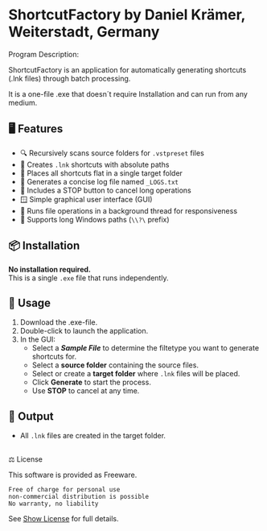 # ShortcutFactory by Daniel Krämer, Weiterstadt, Germany

Program Description:

ShortcutFactory is an application for automatically generating shortcuts (.lnk files) through batch processing.

It is a one-file .exe that doesn´t require Installation and can run from any medium.

## 🖥️ Features

- 🔍 Recursively scans source folders for `.vstpreset` files
- 🔗 Creates `.lnk` shortcuts with absolute paths
- 📁 Places all shortcuts flat in a single target folder
- 🧾 Generates a concise log file named `_LOGS.txt`
- 🛑 Includes a STOP button to cancel long operations
- 🪟 Simple graphical user interface (GUI)
- 🧵 Runs file operations in a background thread for responsiveness
- 🧠 Supports long Windows paths (`\\?\` prefix)

## 📦 Installation

**No installation required.**  
This is a single `.exe` file that runs independently.  

## 🚀 Usage

1. Download the .exe-file.
2. Double-click to launch the application.
3. In the GUI:
   - Select a ***Sample File*** to determine the filtetype you want to generate shortcuts for.
   - Select a **source folder** containing the source files.
   - Select or create a **target folder** where `.lnk` files will be placed.
   - Click **Generate** to start the process.
   - Use **STOP** to cancel at any time.

## 📄 Output

- All `.lnk` files are created in the target folder.

##

⚖️ License

This software is provided as Freeware.

    Free of charge for personal use
    non-commercial distribution is possible
    No warranty, no liability

See [Show License](LICENSE) for full details.
